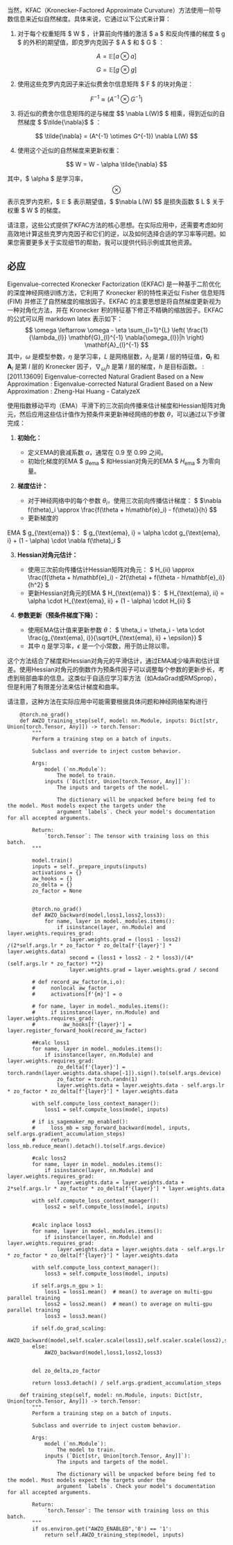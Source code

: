 当然，KFAC（Kronecker-Factored Approximate Curvature）方法使用一阶导数信息来近似自然梯度。具体来说，它通过以下公式来计算：

1.   对于每个权重矩阵 $ W $ ，计算前向传播的激活 $ a $ 和反向传播的梯度 $ g $ 的外积的期望值，即克罗内克因子 $ A $ 和 $ G $ ：

 $$ A = \mathbb{E}[a \otimes a] $$

 $$ G = \mathbb{E}[g \otimes g] $$

2.   使用这些克罗内克因子来近似费舍尔信息矩阵 $ F $ 的块对角逆：

 $$ F^{-1} \approx (A^{-1} \otimes G^{-1}) $$

3.   将近似的费舍尔信息矩阵的逆与梯度 $$ \nabla L(W)$ $ 相乘，得到近似的自然梯度 $ $\tilde{\nabla}$ $ ：

 $$ \tilde{\nabla} = (A^{-1} \otimes G^{-1}) \nabla L(W) $$

4.   使用这个近似的自然梯度来更新权重：

 $$ W = W - \alpha \tilde{\nabla} $$



其中，$ \alpha $ 是学习率，$$ \otimes $$ 表示克罗内克积，$ $\mathbb{E}$ $ 表示期望值，$ $\nabla L(W) $$ 是损失函数 $ L $ 关于权重 $ W $ 的梯度。

请注意，这些公式提供了KFAC方法的核心思想。在实际应用中，还需要考虑如何高效地计算这些克罗内克因子和它们的逆，以及如何选择合适的学习率等问题。如果您需要更多关于实现细节的帮助，我可以提供代码示例或其他资源。

## 必应

Eigenvalue-corrected Kronecker Factorization (EKFAC) 是一种基于二阶优化的深度神经网络训练方法，它利用了 Kronecker 积的特性来近似 Fisher 信息矩阵 (FIM) 并修正了自然梯度的缩放因子。EKFAC 的主要思想是将自然梯度更新视为一种对角化方法，并在 Kronecker 积的特征基下修正不精确的缩放因子。EKFAC 的公式可以用 markdown latex 表示如下：
$$
\omega \leftarrow \omega - \eta \sum_{l=1}^{L} \left( \frac{1}{\lambda_{l}} \mathbf{G}_{l}^{-1} \nabla{\omega_{l}}|h \right) \mathbf{A}_{l}^{-1}
$$
其中，$\omega$ 是模型参数，$\eta$ 是学习率，$L$ 是网络层数，$\lambda_{l}$ 是第 $l$ 层的特征值，$\mathbf{G}_{l}$ 和 $\mathbf{A}_{l}$ 是第 $l$ 层的 Kronecker 因子，$\nabla_{\omega_{l}} h$ 是第 $l$ 层的梯度，$h$ 是目标函数。
: [2011.13609] Eigenvalue-corrected Natural Gradient Based on a New Approximation
: Eigenvalue-corrected Natural Gradient Based on a New Approximation
: Zheng-Hai Huang - CatalyzeX



使用指数移动平均（EMA）平滑下的三次前向传播来估计梯度和Hessian矩阵对角元，然后应用这些估计值作为预条件来更新神经网络的参数 $\theta$，可以通过以下步骤完成：

1. **初始化：**
   - 定义EMA的衰减系数 $\alpha$，通常在 $0.9$ 至 $0.99$ 之间。
   - 初始化梯度的EMA $ $g_{\text{ema}}$ $ 和Hessian对角元的EMA $ $H_{\text{ema}}$ $ 为零向量。

2. **梯度估计：**
   - 对于神经网络中的每个参数 $\theta_i$，使用三次前向传播估计梯度：
     $ $\nabla f(\theta)_i \approx \frac{f(\theta + h\mathbf{e}_i) - f(\theta)}{h} $$
   - 更新梯度的

EMA $ g_{\text{ema}} $：
     $ g_{\text{ema}, i} = \alpha \cdot g_{\text{ema}, i} + (1 - \alpha) \cdot \nabla f(\theta)_i $

3. **Hessian对角元估计：**
   - 使用三次前向传播估计Hessian矩阵对角元：
     $ H_{ii} \approx \frac{f(\theta + h\mathbf{e}_i) - 2f(\theta) + f(\theta - h\mathbf{e}_i)}{h^2} $
   - 更新Hessian对角元的EMA $ H_{\text{ema}} $：
     $ H_{\text{ema}, ii} = \alpha \cdot H_{\text{ema}, ii} + (1 - \alpha) \cdot H_{ii} $

4. **参数更新（预条件梯度下降）：**
   - 使用EMA估计值来更新参数 $\theta$：
     $ \theta_i = \theta_i - \eta \cdot \frac{g_{\text{ema}, i}}{\sqrt{H_{\text{ema}, ii} + \epsilon}} $
   - 其中 $\eta$ 是学习率，$\epsilon$ 是一个小常数，用于防止除以零。

这个方法结合了梯度和Hessian对角元的平滑估计，通过EMA减少噪声和估计误差。使用Hessian对角元的倒数作为预条件因子可以调整每个参数的更新步长，考虑到局部曲率的信息。这类似于自适应学习率方法（如AdaGrad或RMSprop），但是利用了有限差分法来估计梯度和曲率。

请注意，这种方法在实际应用中可能需要根据具体问题和神经网络架构进行





```
    @torch.no_grad()
    def AWZO_training_step(self, model: nn.Module, inputs: Dict[str, Union[torch.Tensor, Any]]) -> torch.Tensor:
        """
        Perform a training step on a batch of inputs.

        Subclass and override to inject custom behavior.

        Args:
            model (`nn.Module`):
                The model to train.
            inputs (`Dict[str, Union[torch.Tensor, Any]]`):
                The inputs and targets of the model.

                The dictionary will be unpacked before being fed to the model. Most models expect the targets under the
                argument `labels`. Check your model's documentation for all accepted arguments.

        Return:
            `torch.Tensor`: The tensor with training loss on this batch.
        """

        model.train()
        inputs = self._prepare_inputs(inputs)
        activations = {}
        aw_hooks = {}
        zo_delta = {}
        zo_factor = None


        @torch.no_grad()
        def AWZO_backward(model,loss1,loss2,loss3):
            for name, layer in model._modules.items():
                if isinstance(layer, nn.Module) and layer.weights.requires_grad:
                    layer.weights.grad = (loss1 - loss2) /(2*self.args.lr * zo_factor * zo_delta[f'{layer}'] * layer.weights.data)
                    second = (loss1 + loss2 - 2 * loss3)/(4*(self.args.lr * zo_factor) **2)
                    layer.weights.grad = layer.weights.grad / second

        # def record_aw_factor(m,i,o):
        #     nonlocal aw_factor
        #     activations[f'{m}'] = o

        # for name, layer in model._modules.items():
        #     if isinstance(layer, nn.Module) and layer.weights.requires_grad:
        #         aw_hooks[f'{layer}'] = layer.register_forward_hook(record_aw_factor)
        
        ##calc loss1
        for name, layer in model._modules.items():
            if isinstance(layer, nn.Module) and layer.weights.requires_grad:
                zo_delta[f'{layer}'] = torch.randn(layer.weights.data.shape[-1]).sign().to(self.args.device)
                zo_factor = torch.randn(1)
                layer.weights.data = layer.weights.data - self.args.lr * zo_factor * zo_delta[f'{layer}'] * layer.weights.data
                
        with self.compute_loss_context_manager():
            loss1 = self.compute_loss(model, inputs)

        # if is_sagemaker_mp_enabled():
        #     loss_mb = smp_forward_backward(model, inputs, self.args.gradient_accumulation_steps)
        #     return loss_mb.reduce_mean().detach().to(self.args.device)

        #calc loss2
        for name, layer in model._modules.items():
            if isinstance(layer, nn.Module) and layer.weights.requires_grad:
                layer.weights.data = layer.weights.data + 2*self.args.lr * zo_factor * zo_delta[f'{layer}'] * layer.weights.data

        with self.compute_loss_context_manager():
            loss2 = self.compute_loss(model, inputs)


        #calc inplace loss3
        for name, layer in model._modules.items():
            if isinstance(layer, nn.Module) and layer.weights.requires_grad:
                layer.weights.data = layer.weights.data - self.args.lr * zo_factor * zo_delta[f'{layer}'] * layer.weights.data
        
        with self.compute_loss_context_manager():
            loss3 = self.compute_loss(model, inputs)

        if self.args.n_gpu > 1:
            loss1 = loss1.mean()  # mean() to average on multi-gpu parallel training
            loss2 = loss2.mean()  # mean() to average on multi-gpu parallel training
            loss3 = loss3.mean()
            
        if self.do_grad_scaling:
            AWZO_backward(model,self.scaler.scale(loss1),self.scaler.scale(loss2),self.scaler.scale(loss3))
        else:
            AWZO_backward(model,loss1,loss2,loss3)


        del zo_delta,zo_factor

        return loss3.detach() / self.args.gradient_accumulation_steps

    def training_step(self, model: nn.Module, inputs: Dict[str, Union[torch.Tensor, Any]]) -> torch.Tensor:
        """
        Perform a training step on a batch of inputs.

        Subclass and override to inject custom behavior.

        Args:
            model (`nn.Module`):
                The model to train.
            inputs (`Dict[str, Union[torch.Tensor, Any]]`):
                The inputs and targets of the model.

                The dictionary will be unpacked before being fed to the model. Most models expect the targets under the
                argument `labels`. Check your model's documentation for all accepted arguments.

        Return:
            `torch.Tensor`: The tensor with training loss on this batch.
        """
        if os.environ.get("AWZO_ENABLED",'0') == '1':
            return self.AWZO_training_step(model, inputs)
```


